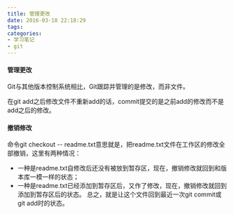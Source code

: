```yaml
---
title: 管理更改
date: 2016-03-10 22:18:29
tags:
categories:
- 学习笔记
- git
---
```

#### 管理更改
Git与其他版本控制系统相比，Git跟踪并管理的是修改，而非文件。

在git add之后修改文件不重新add的话，commit提交的是之前add的修改而不是add之后的修改。

<!--more-->
#### 撤销修改

命令git checkout -- readme.txt意思就是，把readme.txt文件在工作区的修改全部撤销，这里有两种情况：
* 一种是readme.txt自修改后还没有被放到暂存区，现在，撤销修改就回到和版本库一模一样的状态；
* 一种是readme.txt已经添加到暂存区后，又作了修改，现在，撤销修改就回到添加到暂存区后的状态。
总之，就是让这个文件回到最近一次git commit或git add时的状态。